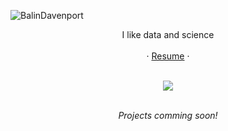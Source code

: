 ![BalinDavenport]()

<p align="center">
I like data and science
<br><br>
  · <a href=https://docs.google.com/document/d/e/2PACX-1vTbInjuj9QxdKPHXVkTN8HzKXFIpyEpYD0-Hn9ZXxGHX1QGlpebn2QuWlDow4ZPwHiwDZPmwsWjSv8_/pub>Resume</a>
 · 
<br>
<a href=""></a>
<a href=""></a>
<br>
 <p align="center">
 <a href="https://twitter.com/BalinDavenport"><img src="https://img.shields.io/twitter/follow/BalinDavenport?style=social"/></a>

<br>
<br>


<p align="center">
 <i>Projects comming soon!</i>
<p  align="center">
</p>

